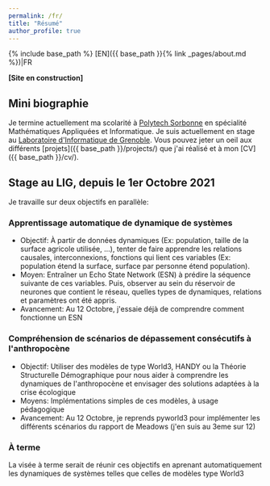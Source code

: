 ```yaml
---
permalink: /fr/
title: "Résumé"
author_profile: true
---
```

{% include base_path %}
[EN]({{ base_path }}{% link _pages/about.md %})|FR

**[Site en construction]**

## Mini biographie
Je termine actuellement ma scolarité à [Polytech Sorbonne](https://www.polytech.sorbonne-universite.fr/formations/mathematiques-appliques-et-informatique) en spécialité Mathématiques Appliquées et Informatique. Je suis actuellement en stage au [Laboratoire d'Informatique de Grenoble](https://www.liglab.fr/). Vous pouvez jeter un oeil aux différents [projets]({{ base_path }}/projects/) que j'ai réalisé et à mon [CV]({{ base_path }}/cv/).

## Stage au LIG, depuis le 1er Octobre 2021
Je travaille sur deux objectifs en parallèle:
### Apprentissage automatique de dynamique de systèmes
* Objectif: À partir de données dynamiques (Ex: population, taille de la surface agricole utilisée, ...), tenter de faire apprendre les relations causales, interconnexions, fonctions qui lient ces variables (Ex: population étend la surface, surface par personne étend population).
* Moyen: Entraîner un Echo State Network (ESN) à prédire la séquence suivante de ces variables. Puis, observer au sein du réservoir de neurones que contient le réseau, quelles types de dynamiques, relations et paramètres ont été appris.
* Avancement: Au 12 Octobre, j'essaie déjà de comprendre comment fonctionne un ESN

### Compréhension de scénarios de dépassement consécutifs à l'anthropocène
* Objectif: Utiliser des modèles de type World3, HANDY ou la Théorie Structurelle Démographique pour nous aider à comprendre les dynamiques de l'anthropocène et envisager des solutions adaptées à la crise écologique
* Moyens: Implémentations simples de ces modèles, à usage pédagogique
* Avancement: Au 12 Octobre, je reprends pyworld3 pour implémenter les différents scénarios du rapport de Meadows (j'en suis au 3eme sur 12)

### À terme
La visée à terme serait de réunir ces objectifs en aprenant automatiquement les dynamiques de systèmes telles que celles de modèles type World3

<!-- ### Qualités potentiellement appréciables
* Goût pour les problèmes compliqués et pluridisciplinaires
* Obstination de réaliser jusqu'au bout certains aspects de mon travail
* Propention à avoir un recul critique sur mon activité
* Ne craint pas les questions et idées absurdes

## Centre d'intérêts
* Apprentissage artificiel, dans ses aspects théoriques
* Écologie et études environnementales
* Réseaux Bayésiens, inférence et causalité
* Optimisation combinatoire, théorie des graphes
* Approches topologiques pour l'analyse de données

## Stage idéal
J'ai listé ici les critères qui me tenaient le plus à coeur dans la recherche de mon stage de fin d'étude. Il doit durer 6 mois et débuter dès que possible.

### Thème
* Apprentissage artificiel, dans ses aspects théoriques
* Propice aux réflexions métaphysiques: causalité, information, apprentissage, etc.
* Applications possibles en écologie & études environnementales

### Sujet
* Structuré: disposer d'une piste claire et d'un objectif
* Libre: pas completement dépendant de l'objectif, exploration possible
* Fondements théoriques et interprétations au centre du stage
* Une partie implémentation et application, de préférence avec quelques défis d'algorithmie, de préférence sans trop de calcul haute performance et de détails pratiques de code

### Laboratoire
* Une ville agréable et riche à découvrir, Toulouse, Lyon, Nancy, Grenoble
* Laboratoire accessible en vélo
* Travail en présentiel, avec quelque flexibilité
* Possibilités de travailler avec une certaine diversité de chercheurs, de rencontrer, de découvrir, d'aller à des conférences

### Divers
* Éviter d'être financé par des organisations louches (industries d'armement, finance, acquisition de données personelles, etc.) -->
